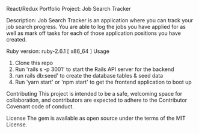 React/Redux Portfolio Project: Job Search Tracker

Description: Job Search Tracker is an application where you can track your job search progress. You are able to log the jobs you have applied for as well as mark off tasks for each of those application positions you have created.

Ruby version: ruby-2.6.1 [ x86_64 ]
Usage

1. Clone this repo
2. Run 'rails s -p 3001' to start the Rails API server for the backend
3. run rails db:seed' to create the database tables & seed data
4. Run 'yarn start' or 'npm start' to get the frontend application to boot up

Contributing This project is intended to be a safe, welcoming space for collaboration, and contributors are expected to adhere to the Contributor Covenant code of conduct.

License The gem is available as open source under the terms of the MIT License.

